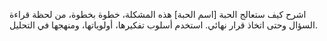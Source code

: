 اشرح كيف ستعالج الحبة [اسم الحبة] هذه المشكلة، خطوة بخطوة، من لحظة قراءة السؤال وحتى اتخاذ قرار نهائي. استخدم أسلوب تفكيرها، أولوياتها، ومنهجها في التحليل.